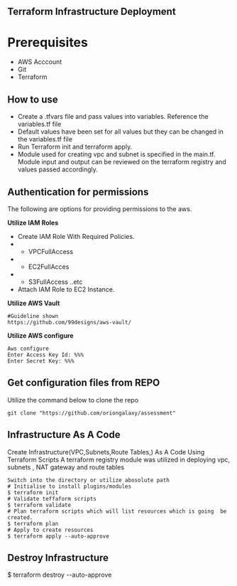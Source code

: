 ## Terraform Infrastructure Deployment 

# Prerequisites 
* AWS Acccount
* Git 
* Terraform 
## How to use 

* Create a .tfvars file and pass values into variables. Reference the variables.tf file  
* Default values have been set for all values but they can be changed in the variables.tf file
* Run Terraform init and terraform apply. 
* Module used for creating vpc and subnet is specified in the main.tf. Module input and output can be reviewed on the terraform registry and values passed accordingly.  
## Authentication for permissions
The following are options for providing permissions to the aws.

**Utilize IAM Roles**
* Create IAM Role With Required Policies.
* * VPCFullAccess
* * EC2FullAcces
* * S3FullAccess ..etc
* Attach IAM Role to EC2 Instance.

**Utilize AWS Vault** 
 ```
 #Guideline shown
 https://github.com/99designs/aws-vault/
```
**Utilize AWS configure**
```
Aws configure
Enter Access Key Id: %%%
Enter Secret Key: %%% 
```

## Get configuration files from REPO
Utilize the command below to clone the repo
 ```
 git clone "https://github.com/oriongalaxy/assessment" 
 ```


## Infrastructure As A Code
Create Infrastructure(VPC,Subnets,Route Tables,) As A Code Using Terraform Scripts
A terraform registry module was utilized in deploying vpc, subnets , NAT gateway and route tables
```
Switch into the directory or utilize abosolute path 
# Initialise to install plugins/modules
$ terraform init 
# Validate teffaform scripts
$ terraform validate 
# Plan terraform scripts which will list resources which is going  be created.
$ terraform plan 
# Apply to create resources
$ terraform apply --auto-approve 
````
## Destroy Infrastructure
$ terraform destroy --auto-approve 

